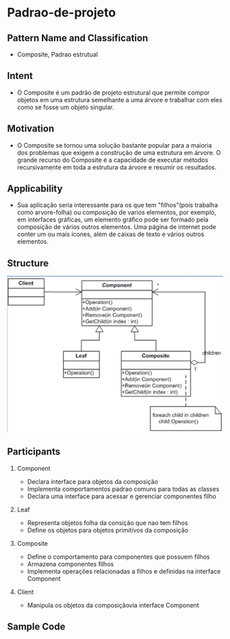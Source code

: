 # Padrao-de-projeto

## Pattern Name and Classification
- Composite, Padrao estrutual

## Intent
- O Composite é um padrão de projeto estrutural que permite compor objetos em uma estrutura semelhante a uma árvore e trabalhar com eles como se fosse um objeto singular.

## Motivation
- O Composite se tornou uma solução bastante popular para a maioria dos problemas que exigem a construção de uma estrutura em árvore. O grande recurso do Composite é a capacidade de executar métodos recursivamente em toda a estrutura da árvore e resumir os resultados.

## Applicability
- Sua aplicação seria interessante para os que tem "filhos"(pois trabalha como arvore-folha) ou composição de varios elementos, por exemplo, em interfaces gráficas, um elemento gráfico pode ser formado pela composição de vários outros elementos. Uma página de internet pode conter um ou mais ícones, além de caixas de texto e vários outros elementos.

## Structure
![alt text](https://github.com/TakumaShimabukuro/Padrao-de-projeto/blob/master/images/StructureComposite.png)

## Participants
1. Component
   - Declara interface para objetos da composição
   - Implementa comportamentos padrao comuns para todas as classes
   - Declara uma interface para acessar e gerenciar componentes filho
 
2. Leaf
   - Representa objetos folha da consição que nao tem filhos
   - Define os objetos para objetos primitivos da composição

3. Composite
   - Define o comportamento para componentes que possuem filhos
   - Armazena componentes filhos
   - Implementa operações relacionadas a filhos e definidas na interface Component
 
4. Client
   - Manipula os objetos da composiçãovia interface Component


## Sample Code


